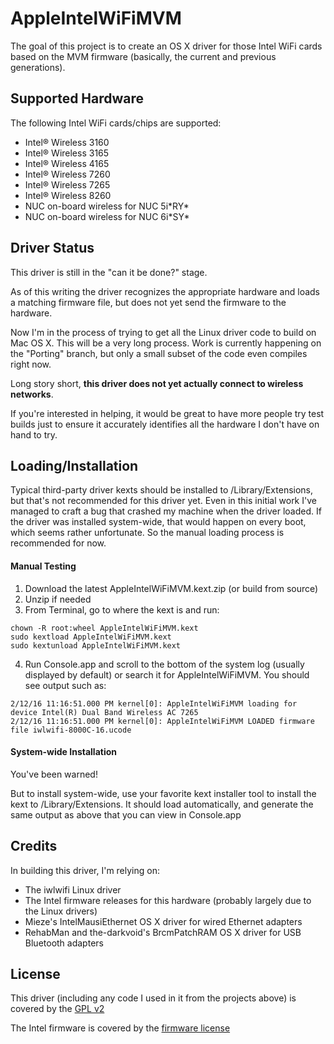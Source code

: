 # AppleIntelWiFiMVM
The goal of this project is to create an OS X driver for those Intel WiFi cards based on the MVM firmware (basically, the current and previous generations).

## Supported Hardware
The following Intel WiFi cards/chips are supported:
* Intel&reg; Wireless 3160
* Intel&reg; Wireless 3165
* Intel&reg; Wireless 4165
* Intel&reg; Wireless 7260
* Intel&reg; Wireless 7265
* Intel&reg; Wireless 8260
* NUC on-board wireless for NUC 5i\*RY\*
* NUC on-board wireless for NUC 6i\*SY\*

## Driver Status
This driver is still in the "can it be done?" stage.

As of this writing the driver recognizes the appropriate hardware and loads a matching firmware file, but does not yet send the firmware to the hardware.

Now I'm in the process of trying to get all the Linux driver code to build on Mac OS X.  This will be a very long process.  Work is currently happening on the "Porting" branch, but only a small subset of the code even compiles right now.

Long story short, __this driver does not yet actually connect to wireless networks__.

If you're interested in helping, it would be great to have more people try test builds just to ensure it accurately identifies all the hardware I don't have on hand to try.

## Loading/Installation
Typical third-party driver kexts should be installed to /Library/Extensions, but that's not recommended for this driver yet.  Even in this initial work I've managed to craft a bug that crashed my machine when the driver loaded.  If the driver was installed system-wide, that would happen on every boot, which seems rather unfortunate.  So the manual loading process is recommended for now.

#### Manual Testing
1. Download the latest AppleIntelWiFiMVM.kext.zip (or build from source)
2. Unzip if needed
3. From Terminal, go to where the kext is and run:
```Shell
chown -R root:wheel AppleIntelWiFiMVM.kext
sudo kextload AppleIntelWiFiMVM.kext
sudo kextunload AppleIntelWiFiMVM.kext
```
4. Run Console.app and scroll to the bottom of the system log (usually displayed by default) or search it for AppleIntelWiFiMVM.  You should see output such as:
```Text
2/12/16 11:16:51.000 PM kernel[0]: AppleIntelWiFiMVM loading for device Intel(R) Dual Band Wireless AC 7265
2/12/16 11:16:51.000 PM kernel[0]: AppleIntelWiFiMVM LOADED firmware file iwlwifi-8000C-16.ucode
```

#### System-wide Installation
You've been warned!

But to install system-wide, use your favorite kext installer tool to install the kext to /Library/Extensions.  It should load automatically, and generate the same output as above that you can view in Console.app

## Credits

In building this driver, I'm relying on:
* The iwlwifi Linux driver
* The Intel firmware releases for this hardware (probably largely due to the Linux drivers)
* Mieze's IntelMausiEthernet OS X driver for wired Ethernet adapters
* RehabMan and the-darkvoid's BrcmPatchRAM OS X driver for USB Bluetooth adapters

## License

This driver (including any code I used in it from the projects above) is covered by the [GPL v2](http://www.gnu.org/licenses/old-licenses/gpl-2.0.en.html)

The Intel firmware is covered by the [firmware license](http://git.kernel.org/?p=linux/kernel/git/firmware/linux-firmware.git;a=blob_plain;f=LICENCE.iwlwifi_firmware;hb=HEAD)
